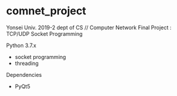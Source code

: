 # comnet_project
Yonsei Univ. 2019-2 dept of CS // Computer Network Final Project : TCP/UDP Socket Programming

Python 3.7.x
 - socket programming
 - threading

Dependencies
 - PyQt5
